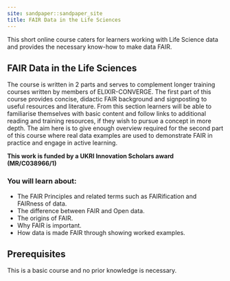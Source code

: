 ```yaml
---
site: sandpaper::sandpaper_site
title: FAIR Data in the Life Sciences
---
```


This short online course caters for learners working with Life Science data and provides the necessary know-how to make data FAIR.  

## FAIR Data in the Life Sciences

The course is written in 2 parts and serves to complement longer training courses written by members of ELIXIR-CONVERGE.  The first part of this course provides concise, didactic FAIR background and signposting to useful resources and literature.  From this section learners will be able to familiarise themselves with basic content and follow links to additional reading and training resources, if they wish to pursue a concept in more depth.  The aim here is to give enough overview required for the second part of this course where real data examples are used to demonstrate FAIR in practice and engage in active learning.

**This work is funded by a UKRI Innovation Scholars award (MR/C038966/1)**


### You will learn about:

- The FAIR Principles and related terms such as FAIRification and FAIRness of data.
- The difference between FAIR and Open data.
- The origins of FAIR.
- Why FAIR is important.
- How data is made FAIR through showing worked examples.


## Prerequisites

This is a basic course and no prior knowledge is necessary.
